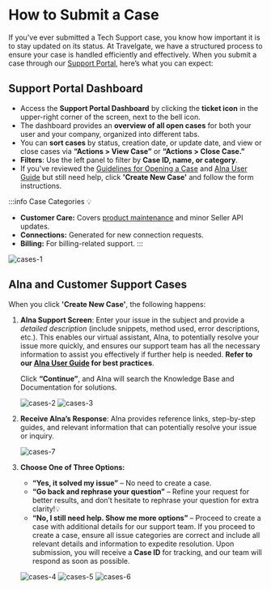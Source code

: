 ﻿---
sidebar_position: 3
---

# How to Submit a Case

If you've ever submitted a Tech Support case, you know how important it is to stay updated on its status. At Travelgate, we have a structured process to ensure your case is handled efficiently and effectively. When you submit a case through our [Support Portal](https://app.travelgate.com/support), here’s what you can expect:

## Support Portal Dashboard

- Access the **Support Portal Dashboard** by clicking the **ticket icon** in the upper-right corner of the screen, next to the bell icon.
- The dashboard provides an **overview of all open cases** for both your user and your company, organized into different tabs.
- You can **sort cases** by status, creation date, or update date, and view or close cases via **“Actions > View Case”** or **“Actions > Close Case.”**
- **Filters**: Use the left panel to filter by **Case ID, name, or category**.
- If you've reviewed the [Guidelines for Opening a Case](/kb/platform/support-portal/case-guidelines) and [AIna User Guide](/kb/welcome-to-travelgate/support-resources/aina-user-guide) but still need help, click **'Create New Case'** and follow the form instructions.

:::info Case Categories 💡
- **Customer Care:** Covers [product maintenance](/kb/welcome-to-travelgate/support-resources/customer-support-resources) and minor Seller API updates.
- **Connections:** Generated for new connection requests.
- **Billing:** For billing-related support.
:::

![cases-1](https://storage.travelgate.com//kbase/cases-1.jpg)

## AIna and Customer Support Cases

When you click **'Create New Case'**, the following happens:

1. **AIna Support Screen**: Enter your issue in the subject and provide a *detailed description* (include snippets, method used, error descriptions, etc.). This enables our virtual assistant, AIna, to potentially resolve your issue more quickly, and ensures our support team has all the necessary information to assist you effectively if further help is needed. **Refer to our [AIna User Guide](/kb/welcome-to-travelgate/support-resources/aina-user-guide) for best practices**.  

   Click **“Continue”**, and AIna will search the Knowledge Base and Documentation for solutions.
   
   ![cases-2](https://storage.travelgate.com//kbase/cases-2.jpg)
   ![cases-3](https://storage.travelgate.com//kbase/cases-3.jpg)

2. **Receive AIna’s Response**: AIna provides reference links, step-by-step guides, and relevant information that can potentially resolve your issue or inquiry.
   
   ![cases-7](https://storage.travelgate.com//kbase/cases-7.jpg)

3. **Choose One of Three Options:**
   - **“Yes, it solved my issue”** – No need to create a case.
   - **“Go back and rephrase your question”** – Refine your request for better results, and don’t hesitate to rephrase your question for extra clarity!💡
   - **“No, I still need help. Show me more options”** – Proceed to create a case with additional details for our support team. If you proceed to create a case, ensure all issue categories are correct and include all relevant details and information to expedite resolution. Upon submission, you will receive a **Case ID** for tracking, and our team will respond as soon as possible.
   
   ![cases-4](https://storage.travelgate.com//kbase/cases-4.jpg)
   ![cases-5](https://storage.travelgate.com//kbase/cases-5.jpg)
   ![cases-6](https://storage.travelgate.com//kbase/cases-6.jpg)
